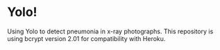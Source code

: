 # Yolo!
Using Yolo to detect pneumonia in x-ray photographs.
This repository is using bcrypt version 2.01 for compatibility with Heroku.